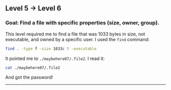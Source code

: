 ## **Level 5 → Level 6**

### **Goal**: Find a file with specific properties (size, owner, group).

This level required me to find a file that was 1033 bytes in size, not executable, and owned by a specific user. I used the `find` command:

```bash
find . -type f -size 1033c ! -executable
```

It pointed me to `./maybehere07/.file2`. I read it:

```bash
cat ./maybehere07/.file2
```

And got the password!

---